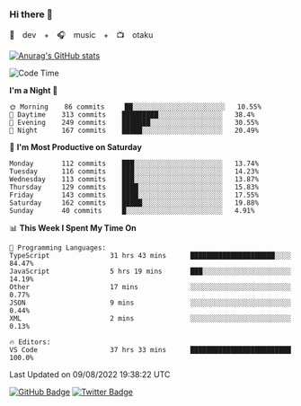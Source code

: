 ### Hi there 👋

🚀　dev　+　🎧　music　+　📺　otaku


[![Anurag's GitHub stats](https://github-readme-stats.vercel.app/api?username=koheitasaka&count_private=true&show_icons=true&theme=monokai)](https://github.com/koheitasaka/github-readme-stats)

<!--START_SECTION:waka-->
![Code Time](http://img.shields.io/badge/Code%20Time-0%20secs-blue)

**I'm a Night 🦉** 

```text
🌞 Morning    86 commits     ██░░░░░░░░░░░░░░░░░░░░░░░   10.55% 
🌆 Daytime    313 commits    █████████░░░░░░░░░░░░░░░░   38.4% 
🌃 Evening    249 commits    ███████░░░░░░░░░░░░░░░░░░   30.55% 
🌙 Night      167 commits    █████░░░░░░░░░░░░░░░░░░░░   20.49%

```
📅 **I'm Most Productive on Saturday** 

```text
Monday       112 commits    ███░░░░░░░░░░░░░░░░░░░░░░   13.74% 
Tuesday      116 commits    ███░░░░░░░░░░░░░░░░░░░░░░   14.23% 
Wednesday    113 commits    ███░░░░░░░░░░░░░░░░░░░░░░   13.87% 
Thursday     129 commits    ████░░░░░░░░░░░░░░░░░░░░░   15.83% 
Friday       143 commits    ████░░░░░░░░░░░░░░░░░░░░░   17.55% 
Saturday     162 commits    █████░░░░░░░░░░░░░░░░░░░░   19.88% 
Sunday       40 commits     █░░░░░░░░░░░░░░░░░░░░░░░░   4.91%

```


📊 **This Week I Spent My Time On** 

```text
💬 Programming Languages: 
TypeScript               31 hrs 43 mins      █████████████████████░░░░   84.47% 
JavaScript               5 hrs 19 mins       ███░░░░░░░░░░░░░░░░░░░░░░   14.19% 
Other                    17 mins             ░░░░░░░░░░░░░░░░░░░░░░░░░   0.77% 
JSON                     9 mins              ░░░░░░░░░░░░░░░░░░░░░░░░░   0.44% 
XML                      2 mins              ░░░░░░░░░░░░░░░░░░░░░░░░░   0.13%

🔥 Editors: 
VS Code                  37 hrs 33 mins      █████████████████████████   100.0%

```


 Last Updated on 09/08/2022 19:38:22 UTC
<!--END_SECTION:waka-->

[![GitHub Badge](https://img.shields.io/badge/GitHub-100000?style=for-the-badge&logo=github&logoColor=white)](https://github.com/koheitasaka)
[![Twitter Badge](https://img.shields.io/badge/Twitter-1DA1F2?style=for-the-badge&logo=twitter&logoColor=white)](https://twitter.com/sleep_asleep_)
